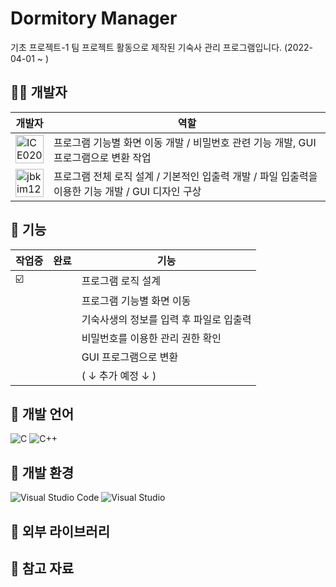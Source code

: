 # Dormitory Manager

기초 프로젝트-1 팀 프로젝트 활동으로 제작된 기숙사 관리 프로그램입니다. (2022-04-01 ~ )

## 🧙‍♂️ 개발자

| 개발자 | 역할 |
| ----- | ----------- |
| <a href="https://github.com/ICE0208"><img src="https://avatars.githubusercontent.com/u/46257328?v=4" title="ICE0208" width="45" height="45"></a> | 프로그램 기능별 화면 이동 개발 / 비밀번호 관련 기능 개발, GUI 프로그램으로 변환 작업 |
| <a href="https://github.com/jbkim1218"><img src="https://avatars.githubusercontent.com/u/84824637?v=4" title="jbkim1218" width="45" height="45"></a> | 프로그램 전체 로직 설계 / 기본적인 입출력 개발 / 파일 입출력을 이용한 기능 개발 / GUI 디자인 구상 |



## 🛒 기능

| 작업중 | 완료 | 기능 |
| -- | -- |----------- |
| ☑️ |  | 프로그램 로직 설계 |
|  |  | 프로그램 기능별 화면 이동 |
|  |  | 기숙사생의 정보를 입력 후 파일로 입출력 |
|  |  | 비밀번호를 이용한 관리 권한 확인 |
|  |  | GUI 프로그램으로 변환 |
|   |   | ( ↓ 추가 예정 ↓ ) |

## 🎨 개발 언어
![C](https://img.shields.io/badge/c-%2300599C.svg?style=for-the-badge&logo=c&logoColor=white)
![C++](https://img.shields.io/badge/c++-%2300599C.svg?style=for-the-badge&logo=c%2B%2B&logoColor=white)

## 🎪 개발 환경
![Visual Studio Code](https://img.shields.io/badge/Visual%20Studio%20Code-0078d7.svg?style=for-the-badge&logo=visual-studio-code&logoColor=white)
![Visual Studio](https://img.shields.io/badge/Visual%20Studio-5C2D91.svg?style=for-the-badge&logo=visual-studio&logoColor=white)

## 📲 외부 라이브러리

## 📄 참고 자료